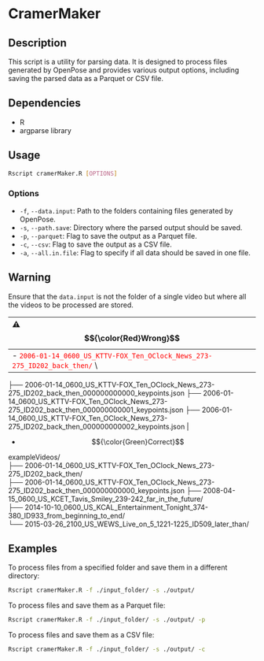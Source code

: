 
# CramerMaker

## Description

This script is a utility for parsing data. It is designed to process files generated by OpenPose and provides various output options, including saving the parsed data as a Parquet or CSV file.

## Dependencies

- R
- argparse library

## Usage

```bash
Rscript cramerMaker.R [OPTIONS]
```

### Options

- `-f`, `--data.input`: Path to the folders containing files generated by OpenPose.
- `-s`, `--path.save`: Directory where the parsed output should be saved.
- `-p`, `--parquet`: Flag to save the output as a Parquet file.
- `-c`, `--csv`: Flag to save the output as a CSV file.
- `-a`, `--all.in.file`: Flag to specify if all data should be saved in one file.

## Warning

Ensure that the `data.input` is not the folder of a single video but where all the videos to be processed are stored.


| :warning:  $${\color{Red}Wrong}$$                                                                                                                                       |
|:-----------------------------------------------------------------------|
|   - <span style="color:red">`2006-01-14_0600_US_KTTV-FOX_Ten_OClock_News_273-275_ID202_back_then/`</span> \
  ├── 2006-01-14_0600_US_KTTV-FOX_Ten_OClock_News_273-275_ID202_back_then_000000000000_keypoints.json 
  ├── 2006-01-14_0600_US_KTTV-FOX_Ten_OClock_News_273-275_ID202_back_then_000000000001_keypoints.json 
  ├── 2006-01-14_0600_US_KTTV-FOX_Ten_OClock_News_273-275_ID202_back_then_000000000002_keypoints.json |





- $${\color{Green}Correct}$$


exampleVideos/ \
├── 2006-01-14_0600_US_KTTV-FOX_Ten_OClock_News_273-275_ID202_back_then/ \
  ├── 2006-01-14_0600_US_KTTV-FOX_Ten_OClock_News_273-275_ID202_back_then_000000000000_keypoints.json
├── 2008-04-15_0600_US_KCET_Tavis_Smiley_239-242_far_in_the_future/ \
├── 2014-10-10_0600_US_KCAL_Entertainment_Tonight_374-380_ID933_from_beginning_to_end/ \
└── 2015-03-26_2100_US_WEWS_Live_on_5_1221-1225_ID509_later_than/

## Examples

To process files from a specified folder and save them in a different directory:

```bash
Rscript cramerMaker.R -f ./input_folder/ -s ./output/
```

To process files and save them as a Parquet file:

```bash
Rscript cramerMaker.R -f ./input_folder/ -s ./output/ -p
```

To process files and save them as a CSV file:

```bash
Rscript cramerMaker.R -f ./input_folder/ -s ./output/ -c
```
